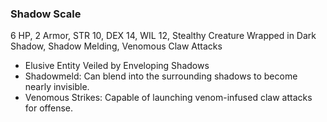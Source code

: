 ### Shadow Scale
6 HP, 2 Armor, STR 10, DEX 14, WIL 12, Stealthy Creature Wrapped in Dark Shadow, Shadow Melding, Venomous Claw Attacks
- Elusive Entity Veiled by Enveloping Shadows
- Shadowmeld: Can blend into the surrounding shadows to become nearly invisible.
- Venomous Strikes: Capable of launching venom-infused claw attacks for offense.

